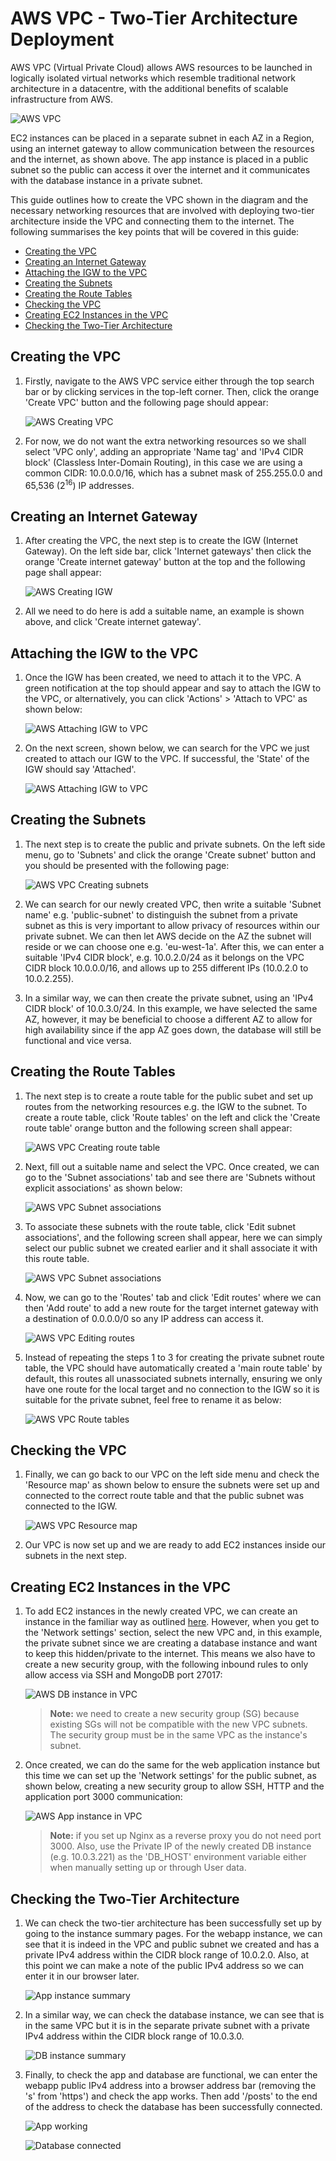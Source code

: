 # AWS VPC - Two-Tier Architecture Deployment <!-- omit in toc -->

AWS VPC (Virtual Private Cloud) allows AWS resources to be launched in logically isolated virtual networks which resemble traditional network architecture in a datacentre, with the additional benefits of scalable infrastructure from AWS.

![AWS VPC](images/aws-vpc.png)

EC2 instances can be placed in a separate subnet in each AZ in a Region, using an internet gateway to allow communication between the resources and the internet, as shown above. The app instance is placed in a public subnet so the public can access it over the internet and it communicates with the database instance in a private subnet.

This guide outlines how to create the VPC shown in the diagram and the necessary networking resources that are involved with deploying two-tier architecture inside the VPC and connecting them to the internet. The following summarises the key points that will be covered in this guide:

- [Creating the VPC](#creating-the-vpc)
- [Creating an Internet Gateway](#creating-an-internet-gateway)
- [Attaching the IGW to the VPC](#attaching-the-igw-to-the-vpc)
- [Creating the Subnets](#creating-the-subnets)
- [Creating the Route Tables](#creating-the-route-tables)
- [Checking the VPC](#checking-the-vpc)
- [Creating EC2 Instances in the VPC](#creating-ec2-instances-in-the-vpc)
- [Checking the Two-Tier Architecture](#checking-the-two-tier-architecture)

## Creating the VPC

1. Firstly, navigate to the AWS VPC service either through the top search bar or by clicking services in the top-left corner. Then, click the orange 'Create VPC' button and the following page should appear:

    ![AWS Creating VPC](images/aws-create-vpc.png)

2. For now, we do not want the extra networking resources so we shall select 'VPC only', adding an appropriate 'Name tag' and 'IPv4 CIDR block' (Classless Inter-Domain Routing), in this case we are using a common CIDR: 10.0.0.0/16, which has a subnet mask of 255.255.0.0 and 65,536 (2<sup>16</sup>) IP addresses.

## Creating an Internet Gateway

1. After creating the VPC, the next step is to create the IGW (Internet Gateway). On the left side bar, click 'Internet gateways' then click the orange 'Create internet gateway' button at the top and the following page shall appear:

    ![AWS Creating IGW](images/aws-create-igw.png)

2. All we need to do here is add a suitable name, an example is shown above, and click 'Create internet gateway'.

## Attaching the IGW to the VPC

1. Once the IGW has been created, we need to attach it to the VPC. A green notification at the top should appear and say to attach the IGW to the VPC, or alternatively, you can click 'Actions' > 'Attach to VPC' as shown below:

    ![AWS Attaching IGW to VPC](images/aws-attach-igw.png)

2. On the next screen, shown below, we can search for the VPC we just created to attach our IGW to the VPC. If successful, the 'State' of the IGW should say 'Attached'.

    ![AWS Attaching IGW to VPC](images/aws-attach-igw2.png)

## Creating the Subnets

1. The next step is to create the public and private subnets. On the left side menu, go to 'Subnets' and click the orange 'Create subnet' button and you should be presented with the following page:
  
    ![AWS VPC Creating subnets](images/aws-create-subnet.png)

2. We can search for our newly created VPC, then write a suitable 'Subnet name' e.g. 'public-subnet' to distinguish the subnet from a private subnet as this is very important to allow privacy of resources within our private subnet. We can then let AWS decide on the AZ the subnet will reside or we can choose one e.g. 'eu-west-1a'. After this, we can enter a suitable 'IPv4 CIDR block', e.g. 10.0.2.0/24 as it belongs on the VPC CIDR block 10.0.0.0/16, and allows up to 255 different IPs (10.0.2.0 to 10.0.2.255).

3. In a similar way, we can then create the private subnet, using an 'IPv4 CIDR block' of 10.0.3.0/24. In this example, we have selected the same AZ, however, it may be beneficial to choose a different AZ to allow for high availability since if the app AZ goes down, the database will still be functional and vice versa.

## Creating the Route Tables

1. The next step is to create a route table for the public subet and set up routes from the networking resources e.g. the IGW to the subnet. To create a route table, click 'Route tables' on the left and click the 'Create route table' orange button and the following screen shall appear:

    ![AWS VPC Creating route table](images/aws-create-rt.png)

2. Next, fill out a suitable name and select the VPC. Once created, we can go to the 'Subnet associations' tab and see there are 'Subnets without explicit associations' as shown below:

    ![AWS VPC Subnet associations](images/aws-subnet-association.png)

3. To associate these subnets with the route table, click 'Edit subnet associations', and the following screen shall appear, here we can simply select our public subnet we created earlier and it shall associate it with this route table.

    ![AWS VPC Subnet associations](images/aws-subnet-association2.png)

4. Now, we can go to the 'Routes' tab and click 'Edit routes' where we can then 'Add route' to add a new route for the target internet gateway with a destination of 0.0.0.0/0 so any IP address can access it.

    ![AWS VPC Editing routes](images/aws-edit-routes.png)

5. Instead of repeating the steps 1 to 3 for creating the private subnet route table, the VPC should have automatically created a 'main route table' by default, this routes all unassociated subnets internally, ensuring we only have one route for the local target and no connection to the IGW so it is suitable for the private subnet, feel free to rename it as below:

    ![AWS VPC Route tables](images/aws-route-tables.png)

## Checking the VPC

1. Finally, we can go back to our VPC on the left side menu and check the 'Resource map' as shown below to ensure the subnets were set up and connected to the correct route table and that the public subnet was connected to the IGW.

    ![AWS VPC Resource map](images/aws-vpc-layout.png)

2. Our VPC is now set up and we are ready to add EC2 instances inside our subnets in the next step.

## Creating EC2 Instances in the VPC

1. To add EC2 instances in the newly created VPC, we can create an instance in the familiar way as outlined [here](https://github.com/bradley-woods/tech230-aws/blob/main/aws-ec2-setup.md). However, when you get to the 'Network settings' section, select the new VPC and, in this example, the private subnet since we are creating a database instance and want to keep this hidden/private to the internet. This means we also have to create a new security group, with the following inbound rules to only allow access via SSH and MongoDB port 27017:

    ![AWS DB instance in VPC](images/aws-create-db-instance-in-vpc.png)

    > **Note:** we need to create a new security group (SG) because existing SGs will not be compatible with the new VPC subnets. The security group must be in the same VPC as the instance's subnet.

2. Once created, we can do the same for the web application instance but this time we can set up the 'Network settings' for the public subnet, as shown below, creating a new security group to allow SSH, HTTP and the application port 3000 communication:

    ![AWS App instance in VPC](images/aws-create-instance-in-vpc.png)

    > **Note:** if you set up Nginx as a reverse proxy you do not need port 3000. Also, use the Private IP of the newly created DB instance (e.g. 10.0.3.221) as the 'DB_HOST' environment variable either when manually setting up or through User data.

## Checking the Two-Tier Architecture

1. We can check the two-tier architecture has been successfully set up by going to the instance summary pages. For the webapp instance, we can see that it is indeed in the VPC and public subnet we created and has a private IPv4 address within the CIDR block range of 10.0.2.0. Also, at this point we can make a note of the public IPv4 address so we can enter it in our browser later.

    ![App instance summary](images/aws-app-instance-summary.png)

2. In a similar way, we can check the database instance, we can see that is in the same VPC but it is in the separate private subnet with a private IPv4 address within the CIDR block range of 10.0.3.0.

    ![DB instance summary](images/aws-db-instance-summary.png)

3. Finally, to check the app and database are functional, we can enter the webapp public IPv4 address into a browser address bar (removing the 's' from 'https') and check the app works. Then add '/posts' to the end of the address to check the database has been successfully connected.

    ![App working](images/aws-vpc-app-running.png)

    ![Database connected](images/aws-vpc-posts-running.png)